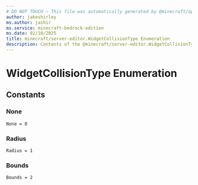 ```yaml
---
# DO NOT TOUCH — This file was automatically generated by @minecraft/api-docs-generator, to report problems file an issue at https://github.com/Mojang/minecraft-scripting-libraries
author: jakeshirley
ms.author: jashir
ms.service: minecraft-bedrock-edition
ms.date: 02/10/2025
title: minecraft/server-editor.WidgetCollisionType Enumeration
description: Contents of the @minecraft/server-editor.WidgetCollisionType enumeration.
---
```

# WidgetCollisionType Enumeration

## Constants
### **None**
`None = 0`
### **Radius**
`Radius = 1`
### **Bounds**
`Bounds = 2`
